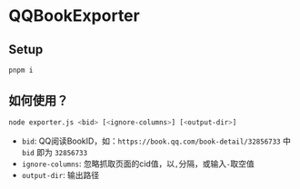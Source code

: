 # QQBookExporter

## Setup

```bash
pnpm i
```

## 如何使用？

```bash
node exporter.js <bid> [<ignore-columns>] [<output-dir>]
```

- `bid`: QQ阅读BookID，如：`https://book.qq.com/book-detail/32856733` 中 `bid` 即为 `32856733`
- `ignore-columns`: 忽略抓取页面的cid值，以`,`分隔，或输入`-`取空值
- `output-dir`: 输出路径

